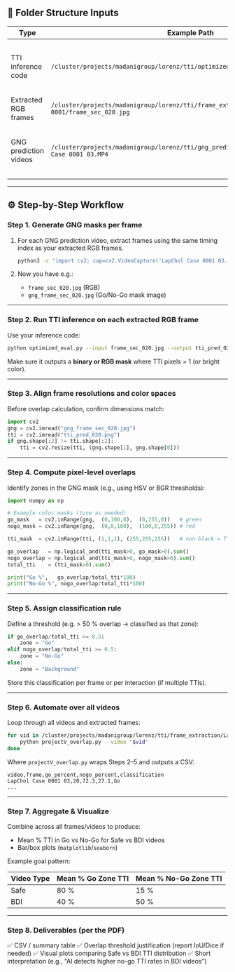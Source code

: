 ## 🧩 Folder Structure Inputs

| Type                  | Example Path                                                                                      | Purpose                                                           |
| --------------------- | ------------------------------------------------------------------------------------------------- | ----------------------------------------------------------------- |
| TTI inference code    | `/cluster/projects/madanigroup/lorenz/tti/optimized_eval.py`                                      | Runs the trained TTI model and outputs segmentation masks         |
| Extracted RGB frames  | `/cluster/projects/madanigroup/lorenz/tti/frame_extraction/LapChol Case 0001/frame_sec_020.jpg`   | True video frames                                                 |
| GNG prediction videos | `/cluster/projects/madanigroup/lorenz/tti/gng_predictions_no_background/LapChol Case 0001 03.MP4` | Each pixel colored as go (green), no-go (red), background (black) |

---

## ⚙️ Step-by-Step Workflow

### **Step 1. Generate GNG masks per frame**

1. For each GNG prediction video, extract frames using the same timing index as your extracted RGB frames.

   ```bash
   python3 -c "import cv2; cap=cv2.VideoCapture('LapChol Case 0001 03.MP4'); cap.set(cv2.CAP_PROP_POS_FRAMES, int(cap.get(cv2.CAP_PROP_FPS)*20)); ret,frame=cap.read(); cv2.imwrite('gng_frame_sec_020.jpg', frame); cap.release()"
   ```
2. Now you have e.g.:

   * `frame_sec_020.jpg`  (RGB)
   * `gng_frame_sec_020.jpg` (Go/No-Go mask image)

---

### **Step 2. Run TTI inference on each extracted RGB frame**

Use your inference code:

```bash
python optimized_eval.py --input frame_sec_020.jpg --output tti_pred_020.png
```

Make sure it outputs a **binary or RGB mask** where TTI pixels = 1 (or bright color).

---

### **Step 3. Align frame resolutions and color spaces**

Before overlap calculation, confirm dimensions match:

```python
import cv2
gng = cv2.imread("gng_frame_sec_020.jpg")
tti = cv2.imread("tti_pred_020.png")
if gng.shape[:2] != tti.shape[:2]:
    tti = cv2.resize(tti, (gng.shape[1], gng.shape[0]))
```

---

### **Step 4. Compute pixel-level overlaps**

Identify zones in the GNG mask (e.g., using HSV or BGR thresholds):

```python
import numpy as np

# Example color masks (tune as needed)
go_mask   = cv2.inRange(gng,  (0,100,0),  (0,255,0))   # green
nogo_mask = cv2.inRange(gng,  (0,0,100),  (100,0,255)) # red

tti_mask  = cv2.inRange(tti, (1,1,1), (255,255,255))   # non-black = TTI

go_overlap   = np.logical_and(tti_mask>0, go_mask>0).sum()
nogo_overlap = np.logical_and(tti_mask>0, nogo_mask>0).sum()
total_tti    = (tti_mask>0).sum()

print("Go %",   go_overlap/total_tti*100)
print("No-Go %", nogo_overlap/total_tti*100)
```

---

### **Step 5. Assign classification rule**

Define a threshold (e.g. > 50 % overlap → classified as that zone):

```python
if go_overlap/total_tti >= 0.5:
    zone = "Go"
elif nogo_overlap/total_tti >= 0.5:
    zone = "No-Go"
else:
    zone = "Background"
```

Store this classification per frame or per interaction (if multiple TTIs).

---

### **Step 6. Automate over all videos**

Loop through all videos and extracted frames:

```bash
for vid in /cluster/projects/madanigroup/lorenz/tti/frame_extraction/LapChol*; do
    python projectV_overlap.py --video "$vid"
done
```

Where `projectV_overlap.py` wraps Steps 2–5 and outputs a CSV:

```
video,frame,go_percent,nogo_percent,classification
LapChol Case 0001 03,20,72.3,27.1,Go
...
```

---

### **Step 7. Aggregate & Visualize**

Combine across all frames/videos to produce:

* Mean % TTI in Go vs No-Go for Safe vs BDI videos
* Bar/box plots (`matplotlib`/`seaborn`)

Example goal pattern:

| Video Type | Mean % Go Zone TTI | Mean % No-Go Zone TTI |
| ---------- | ------------------ | --------------------- |
| Safe       | 80 %               | 15 %                  |
| BDI        | 40 %               | 50 %                  |

---

### **Step 8. Deliverables (per the PDF)**

✅ CSV / summary table
✅ Overlap threshold justification (report IoU/Dice if needed)
✅ Visual plots comparing Safe vs BDI TTI distribution
✅ Short interpretation (e.g., “AI detects higher no-go TTI rates in BDI videos”)
